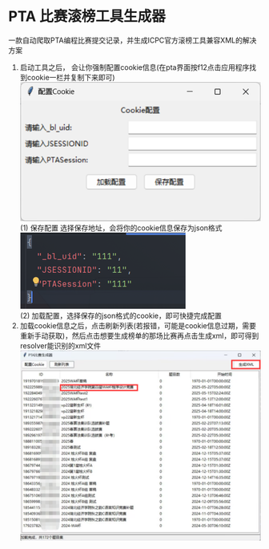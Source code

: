 # PTA 比赛滚榜工具生成器



一款自动爬取PTA编程比赛提交记录，并生成ICPC官方滚榜工具兼容XML的解决方案


1. 启动工具之后， 会让你强制配置cookie信息(在pta界面按f12点击应用程序找到cookie一栏并复制下来即可)<br>
![img_3.png](images/img_3.png)<br>
   (1) 保存配置 选择保存地址，会将你的cookie信息保存为json格式<br>
    ![img_2.png](images/img_1.png)<br>
   (2) 加载配置，选择保存的json格式的cookie，即可快捷完成配置
2. 加载cookie信息之后，点击刷新列表(若报错，可能是cookie信息过期，需要重新手动获取)，然后点击想要生成榜单的那场比赛再点击生成xml，即可得到resolver能识别的xml文件<br>
    ![img_1.png](images/img_2.png)

